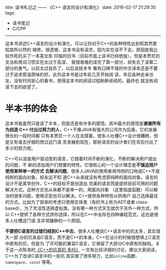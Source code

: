 title: 读书札记之 —— 《C++ 语言的设计和演化》
date: 2016-02-17 21:29:35
tags:
 - 读书笔记
 - C/CPP
---

这本书讲述C++语言的设计和演化，可以让你对于C++的各种特性达到知其然更知其所以然的
境界。很遗憾，这本书没有读完，因为实在读不下去，原因是我比较作死的买了一本英文影
印版的旧书（目前市面上该书已经绝版），但是本贾尼的文法和用词习惯实在太过于高深，
我很艰难的读完了第一部分，却失去了读第二部分的勇气。以前太过自负了，以后读技术专
著有口碑不错的中文译本还是不要过于追求原滋原味的好。此外这本书是过年前几天开始阅
读，年后各种走亲访友，没有时间安心的看书，使得这本书的阅读过程断断续续的，最终也
就没有阅读下去的欲望了。

<!--more-->

# 半本书的体会

这本书我虽然只是读了半本，但是还是有许多的感悟。其中最大的感悟是**谢谢所有为创造
C++ 付出过努力的人**，C++不像JAVA有强大的公司作为后盾，它的发展很长的一段时间都
只有本贾尼一个人在支撑着，很多人吐槽C++设计很糟糕，但是又有谁去仔细的想过这门语
言发展到现在，那些语言的设计者们在背后付出了多少的努力呢。

C++可以说是用户驱动型的语言，它随着时间不断的演化，不断的解决用户提出的问题，不
断的添加用户们想要的特性。它很核心的一个设计理念是**不强迫用户使用某种单一的方式
去解决问题**，很多人JAVA的使用者用怜悯的口吻说C++不是纯粹的面向对象，却永远不知
道C++从来就没有考虑郭纯粹的面向对象。语言的设计不是美学创作，C++的目标不是创造出
完美的语言而是提供目前可用的问题解决方式。这种方式也从来都不是单一的，用面向对象
（这里指虚函数）可以解决的很多问题，使用泛型也可以解决。C++提供各种特性以供用户
自己选择最佳的方式，比如为了效率的考虑只使用实体类（有的书上称为ADT或者
class-based），为了灵活性选择虚拟类。没有哪一种方式天生就优于另外一种方式，所以
C++提供了各种方式供你选择，所以在C++中会存在四种编程范式，这也是很多人吐槽这门语
言非常臃肿的一个原因。

**不要把C语言的过错归结到C++中去**，很多人吐槽说C++语言中的坑太多，其实很大一部
分的坑来自C语言，而不是C++的本身。C++在设计的时候很想填上C语言中原有的坑，但是为
了尽可能的兼容C语言，它保留了大部分C中原有的缺陷。关于这一点陈浩的[《C++的坑真的
多吗》][cpptraps] 一文有比较详细的讨论，建议大家阅读。C++为了改进C语言中的一些坑
其实做了很多努力，比如`inline`函数、`namespace`、`const` 等等。

 [cpptraps]: http://coolshell.cn/articles/7992.html


